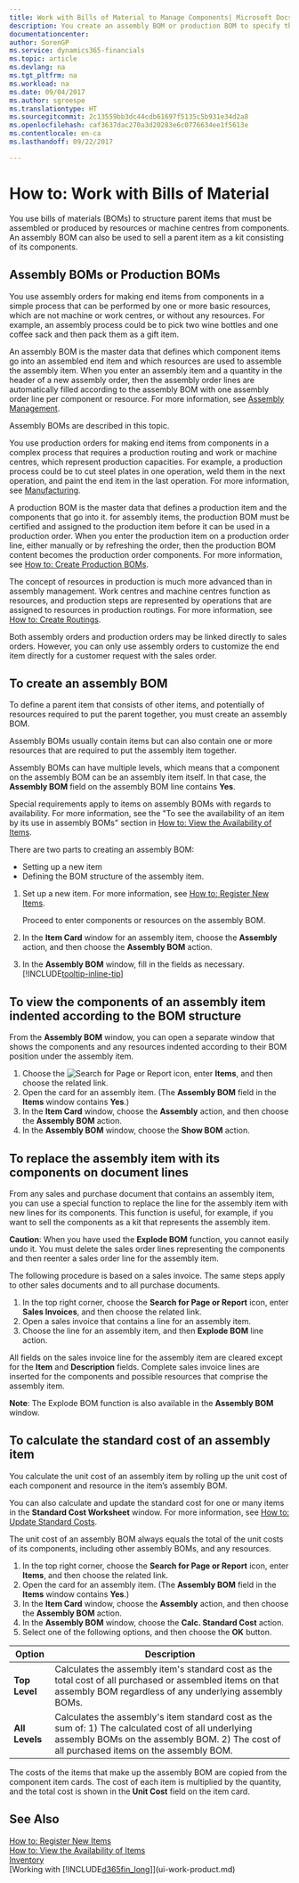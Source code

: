 ```yaml
---
title: Work with Bills of Material to Manage Components| Microsoft Docs
description: You create an assembly BOM or production BOM to specify the components or resources required to put together the item that the BOM represents.
documentationcenter: 
author: SorenGP
ms.service: dynamics365-financials
ms.topic: article
ms.devlang: na
ms.tgt_pltfrm: na
ms.workload: na
ms.date: 09/04/2017
ms.author: sgroespe
ms.translationtype: HT
ms.sourcegitcommit: 2c13559bb3dc44cdb61697f5135c5b931e34d2a8
ms.openlocfilehash: caf3637dac270a3d20283e6c0776634ee1f5613e
ms.contentlocale: en-ca
ms.lasthandoff: 09/22/2017

---
```

# <a name="how-to-work-with-bills-of-material"></a>How to: Work with Bills of Material
You use bills of materials (BOMs) to structure parent items that must be assembled or produced by resources or machine centres from components. An assembly BOM can also be used to sell a parent item as a kit consisting of its components.

## <a name="assembly-boms-or-production-boms"></a>Assembly BOMs or Production BOMs
You use assembly orders for making end items from components in a simple process that can be performed by one or more basic resources, which are not machine or work centres, or without any resources. For example, an assembly process could be to pick two wine bottles and one coffee sack and then pack them as a gift item.  

An assembly BOM is the master data that defines which component items go into an assembled end item and which resources are used to assemble the assembly item. When you enter an assembly item and a quantity in the header of a new assembly order, then the assembly order lines are automatically filled according to the assembly BOM with one assembly order line per component or resource. For more information, see [Assembly Management](assembly-assemble-items.md).

Assembly BOMs are described in this topic.

You use production orders for making end items from components in a complex process that requires a production routing and work or machine centres, which represent production capacities. For example, a production process could be to cut steel plates in one operation, weld them in the next operation, and paint the end item in the last operation. For more information, see [Manufacturing](production-manage-manufacturing.md).  

A production BOM is the master data that defines a production item and the components that go into it. for assembly items, the production BOM must be certified and assigned to the production item before it can be used in a production order. When you enter the production item on a production order line, either manually or by refreshing the order, then the production BOM content becomes the production order components. For more information, see [How to: Create Production BOMs](production-how-to-create-production-boms.md).  

The concept of resources in production is much more advanced than in assembly management. Work centres and machine centres function as resources, and production steps are represented by operations that are assigned to resources in production routings. For more information, see [How to: Create Routings](production-how-to-create-routings.md).

Both assembly orders and production orders may be linked directly to sales orders. However, you can only use assembly orders to customize the end item directly for a customer request with the sales order.

## <a name="to-create-an-assembly-bom"></a>To create an assembly BOM
To define a parent item that consists of other items, and potentially of resources required to put the parent together, you must create an assembly BOM.  

Assembly BOMs usually contain items but can also contain one or more resources that are required to put the assembly item together.

Assembly BOMs can have multiple levels, which means that a component on the assembly BOM can be an assembly item itself. In that case, the **Assembly BOM** field on the assembly BOM line contains **Yes**.

Special requirements apply to items on assembly BOMs with regards to availability. For more information, see the "To see the availability of an item by its use in assembly BOMs" section in [How to: View the Availability of Items](inventory-how-availability-overview.md).

There are two parts to creating an assembly BOM:
- Setting up a new item
- Defining the BOM structure of the assembly item.

1. Set up a new item. For more information, see [How to: Register New Items](inventory-how-register-new-items.md).

    Proceed to enter components or resources on the assembly BOM.  
2. In the **Item Card** window for an assembly item, choose the **Assembly** action, and then choose the **Assembly BOM** action.
3. In the **Assembly BOM** window, fill in the fields as necessary. [!INCLUDE[tooltip-inline-tip](includes/tooltip-inline-tip_md.md)]

## <a name="to-view-the-components-of-an-assembly-item-indented-according-to-the-bom-structure"></a>To view the components of an assembly item indented according to the BOM structure
From the **Assembly BOM** window, you can open a separate window that shows the components and any resources indented according to their BOM position under the assembly item.

1. Choose the ![Search for Page or Report](media/ui-search/search_small.png "Search for Page or Report icon") icon, enter **Items**, and then choose the related link.
2. Open the card for an assembly item. (The **Assembly BOM** field in the **Items** window contains **Yes**.)
3. In the **Item Card** window, choose the **Assembly** action, and then choose the **Assembly BOM** action.
4. In the **Assembly BOM** window, choose the **Show BOM** action.

## <a name="to-replace-the-assembly-item-with-its-components-on-document-lines"></a>To replace the assembly item with its components on document lines
From any sales and purchase document that contains an assembly item, you can use a special function to replace the line for the assembly item with new lines for its components. This function is useful, for example, if you want to sell the components as a kit that represents the assembly item.

**Caution**: When you have used the **Explode BOM** function, you cannot easily undo it. You must delete the sales order lines representing the components and then reenter a sales order line for the assembly item.

The following procedure is based on a sales invoice. The same steps apply to other sales documents and to all purchase documents.

1. In the top right corner, choose the **Search for Page or Report** icon, enter **Sales Invoices**, and then choose the related link.
2. Open a sales invoice that contains a line for an assembly item.
3. Choose the line for an assembly item, and then **Explode BOM** line action.

All fields on the sales invoice line for the assembly item are cleared except for the **Item** and **Description** fields. Complete sales invoice lines are inserted for the components and possible resources that comprise the assembly item.

**Note**: The Explode BOM function is also available in the **Assembly BOM** window.

## <a name="to-calculate-the-standard-cost-of-an-assembly-item"></a>To calculate the standard cost of an assembly item
You calculate the unit cost of an assembly item by rolling up the unit cost of each component and resource in the item’s assembly BOM.

You can also calculate and update the standard cost for one or many items in the **Standard Cost Worksheet** window. For more information, see [How to: Update Standard Costs](finance-how-to-update-standard-costs.md).  

The unit cost of an assembly BOM always equals the total of the unit costs of its components, including other assembly BOMs, and any resources.

1. In the top right corner, choose the **Search for Page or Report** icon, enter **Items**, and then choose the related link.
2. Open the card for an assembly item. (The **Assembly BOM** field in the **Items** window contains **Yes**.)
3. In the **Item Card** window, choose the **Assembly** action, and then choose the **Assembly BOM** action.
4. In the **Assembly BOM** window, choose the **Calc. Standard Cost** action.
5. Select one of the following options, and then choose the **OK** button.

|Option |Description |
|-------|------------|
|**Top Level**|Calculates the assembly item's standard cost as the total cost of all purchased or assembled items on that assembly BOM regardless of any underlying assembly BOMs.|
|**All Levels**|Calculates the assembly's item standard cost as the sum of: 1) The calculated cost of all underlying assembly BOMs on the assembly BOM. 2) The cost of all purchased items on the assembly BOM.|



The costs of the items that make up the assembly BOM are copied from the component item cards. The cost of each item is multiplied by the quantity, and the total cost is shown in the **Unit Cost** field on the item card.

## <a name="see-also"></a>See Also
[How to: Register New Items](inventory-how-register-new-items.md)  
[How to: View the Availability of Items](inventory-how-availability-overview.md)     
[Inventory](inventory-manage-inventory.md)  
[Working with [!INCLUDE[d365fin_long](includes/d365fin_long_md.md)]](ui-work-product.md)

